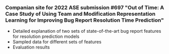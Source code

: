 ### Companian site for 2022 ASE submission #697 "Out of Time: A Case Study of Using Team and Modification Representation Learning for Improving Bug Report Resolution Time Prediction"

- Detailed explanation of two sets of state-of-the-art bug report features for resolution prediction models
- Sampled data for different sets of features 
- Evaluation results 

